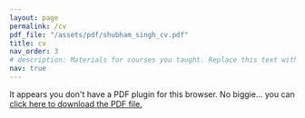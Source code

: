 ```yaml
---
layout: page
permalink: /cv
pdf_file: "/assets/pdf/shubham_singh_cv.pdf"
title: cv
nav_order: 3
# description: Materials for courses you taught. Replace this text with your description.
nav: true
---
```


<object data="{{ page.pdf_file | relative_url }}" type="application/pdf" width="100%" height="800px"> 
  <p>It appears you don't have a PDF plugin for this browser.
   No biggie... you can <a href="{{ page.pdf_file | relative_url}}">click here to
  download the PDF file.</a></p>  
</object>
